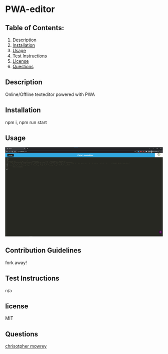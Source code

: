 # PWA-editor


  ## Table of Contents:
  1. [Description](#description) 
  2. [Installation](#installation)
  3. [Usage](#usage)
  5. [Test Instructions](#testInstructions)
  6. [License](#license)
  7. [Questions](#questions)
  ## Description 

Online/Offline texteditor powered with PWA

  ## Installation 

npm i, npm run start


  ## Usage 

  ![screenshot](assets/images/screenshot.png)



  ## Contribution Guidelines 

fork away!


  ## Test Instructions 

  n/a


  ## license 

  MIT


  ## Questions 

[chrisotpher mowrey](https://github.com/christophermowrey)

